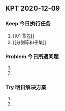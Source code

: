 ## KPT 2020-12-09

### Keep 今日执行任务
1. [[01 背包]]
2. [[分割等和子集]]

### Problem 今日所遇问题
1. 
2. 

### Try 明日解决方案
1. 
2. 